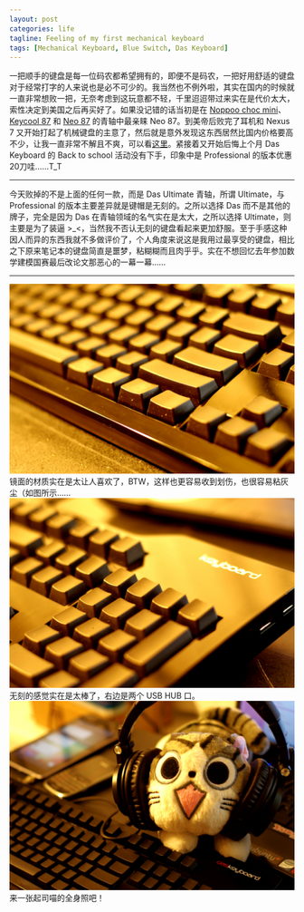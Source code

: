 ```yaml
---
layout: post
categories: life
tagline: Feeling of my first mechanical keyboard
tags: [Mechanical Keyboard, Blue Switch, Das Keyboard]
---
```

一把顺手的键盘是每一位码农都希望拥有的，即便不是码农，一把好用舒适的键盘对于经常打字的人来说也是必不可少的。我当然也不例外啦，其实在国内的时候就一直非常想败一把，无奈考虑到这玩意都不轻，千里迢迢带过来实在是代价太大，索性决定到美国之后再买好了。如果没记错的话当初是在 [Noppoo choc mini](http://www.aliengu.com/archives/1032)、[Keycool 87](http://www.chiphell.com/thread-337721-1-1.html) 和 [Neo 87](http://www.chiphell.com/thread-366742-1-1.html) 的青轴中最亲睐 Neo 87。到美帝后败完了耳机和 Nexus 7 又开始打起了机械键盘的主意了，然后就是意外发现这东西居然比国内价格要高不少，让我一直非常不解且不爽，可以看[这里](http://panda0411.com/2012/09/09/one-month-at-US.html)。紧接着又开始后悔上个月 Das Keyboard 的 Back to school 活动没有下手，印象中是 Professional 的版本优惠20刀哇……T_T

---
今天败掉的不是上面的任何一款，而是 Das Ultimate 青轴，所谓 Ultimate，与 Professional 的版本主要差异就是键帽是无刻的。之所以选择 Das 而不是其他的牌子，完全是因为 Das 在青轴领域的名气实在是太大，之所以选择 Ultimate，则主要是为了装逼 >_<，当然我不否认无刻的键盘看起来更加舒服。至于手感这种因人而异的东西我就不多做评价了，个人角度来说这是我用过最享受的键盘，相比之下原来笔记本的键盘简直是噩梦，粘糊糊而且肉乎乎。实在不想回忆去年参加数学建模国赛最后改论文那恶心的一幕一幕……

---
![](/assets/files/2012/09/19/das-01.JPG)
镜面的材质实在是太让人喜欢了，BTW，这样也更容易收到划伤，也很容易粘灰尘（如图所示……
![](/assets/files/2012/09/19/das-02.JPG)
无刻的感觉实在是太棒了，右边是两个 USB HUB 口。
![](/assets/files/2012/09/19/lovely.JPG)
来一张起司喵的全身照吧！